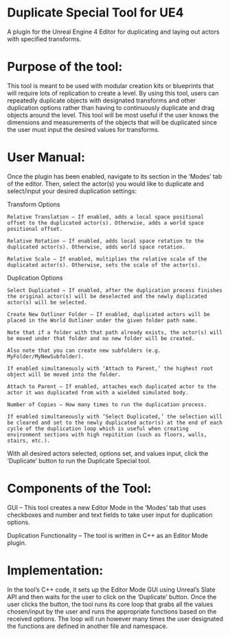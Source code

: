 # Duplicate Special Tool for UE4
A plugin for the Unreal Engine 4 Editor for duplicating and laying out actors with specified transforms.


# Purpose of the tool: 

This tool is meant to be used with modular creation kits or blueprints that will require lots of replication to create a level. By using this tool, users can repeatedly duplicate objects with designated transforms and other duplication options rather than having to continuously duplicate and drag objects around the level. This tool will be most useful if the user knows the dimensions and measurements of the objects that will be duplicated since the user must input the desired values for transforms. 

# User Manual: 

Once the plugin has been enabled, navigate to its section in the ‘Modes’ tab of the editor. Then, select the actor(s) you would like to duplicate and select/input your desired duplication settings: 

Transform Options 

    Relative Translation – If enabled, adds a local space positional offset to the duplicated actor(s). Otherwise, adds a world space positional offset. 

    Relative Rotation – If enabled, adds local space rotation to the duplicated actor(s). Otherwise, adds world space rotation. 

    Relative Scale – If enabled, multiplies the relative scale of the duplicated actor(s). Otherwise, sets the scale of the actor(s). 

Duplication Options 

    Select Duplicated – If enabled, after the duplication process finishes the original actor(s) will be deselected and the newly duplicated actor(s) will be selected. 

    Create New Outliner Folder – If enabled, duplicated actors will be placed in the World Outliner under the given folder path name. 

    Note that if a folder with that path already exists, the actor(s) will be moved under that folder and no new folder will be created. 

    Also note that you can create new subfolders (e.g. MyFolder/MyNewSubfolder). 

    If enabled simultaneously with ‘Attach to Parent,’ the highest root object will be moved into the folder. 

    Attach to Parent – If enabled, attaches each duplicated actor to the actor it was duplicated from with a wielded simulated body. 

    Number of Copies – How many times to run the duplication process. 

    If enabled simultaneously with ‘Select Duplicated,’ the selection will be cleared and set to the newly duplicated actor(s) at the end of each cycle of the duplication loop which is useful when creating environment sections with high repitition (such as floors, walls, stairs, etc.). 

With all desired actors selected, options set, and values input, click the ‘Duplicate’ button to run the Duplicate Special tool. 

# Components of the Tool: 

GUI – This tool creates a new Editor Mode in the ‘Modes’ tab that uses checkboxes and number and text fields to take user input for duplication options. 

Duplication Functionality – The tool is written in C++ as an Editor Mode plugin. 

# Implementation: 

In the tool’s C++ code, it sets up the Editor Mode GUI using Unreal’s Slate API and then waits for the user to click on the ‘Duplicate’ button. Once the user clicks the button, the tool runs its core loop that grabs all the values chosen/input by the user and runs the appropriate functions based on the received options. The loop will run however many times the user designated the functions are defined in another file and namespace. 
